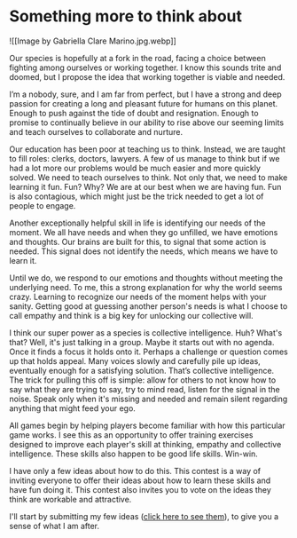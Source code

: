 # Something more to think about

![[Image by Gabriella Clare Marino.jpg.webp]]   

Our species is hopefully at a fork in the road, facing a choice between fighting among ourselves or working together. I know this sounds trite and doomed, but I propose the idea that working together is viable and needed.

I’m a nobody, sure, and I am far from perfect, but I have a strong and deep passion for creating a long and pleasant future for humans on this planet. Enough to push against the tide of doubt and resignation. Enough to promise to continually believe in our ability to rise above our seeming limits and teach ourselves to collaborate and nurture.

Our education has been poor at teaching us to think. Instead, we are taught to fill roles: clerks, doctors, lawyers. A few of us manage to think but if we had a lot more our problems would be much easier and more quickly solved. We need to teach ourselves to think. Not only that, we need to make learning it fun. Fun? Why? We are at our best when we are having fun. Fun is also contagious, which might just be the trick needed to get a lot of people to engage.

Another exceptionally helpful skill in life is identifying our needs of the moment. We all have needs and when they go unfilled, we have emotions and thoughts. Our brains are built for this, to signal that some action is needed. This signal does not identify the needs, which means we have to learn it. 

Until we do, we respond to our emotions and thoughts without meeting the underlying need. To me, this a strong explanation for why the world seems crazy. Learning to recognize our needs of the moment helps with your sanity. Getting good at guessing another person's needs is what I choose to call empathy and think is a big key for unlocking our collective will.

I think our super power as a species is collective intelligence. Huh? What's that? Well, it's just talking in a group. Maybe it starts out with no agenda. Once it finds a focus it holds onto it. Perhaps a challenge or question comes up that holds appeal. Many voices slowly and carefully pile up ideas, eventually enough for a satisfying solution. That’s collective intelligence. The trick for pulling this off is simple: allow for others to not know how to say what they are trying to say, try to mind read, listen for the signal in the noise. Speak only when it's missing and needed and remain silent regarding anything that might feed your ego.

All games begin by helping players become familiar with how this particular game works. I see this as an opportunity to offer training exercises designed to improve each player's skill at thinking, empathy and collective intelligence. These skills also happen to be good life skills. Win-win.

I have only a few ideas about how to do this. This contest is a way of inviting everyone to offer their ideas about how to learn these skills and have fun doing it. This contest also invites you to vote on the ideas they think are workable and attractive.

I'll start by submitting my few ideas ([click here to see them](https://www.game.civilization2.org/contest-entries)), to give you a sense of what I am after.